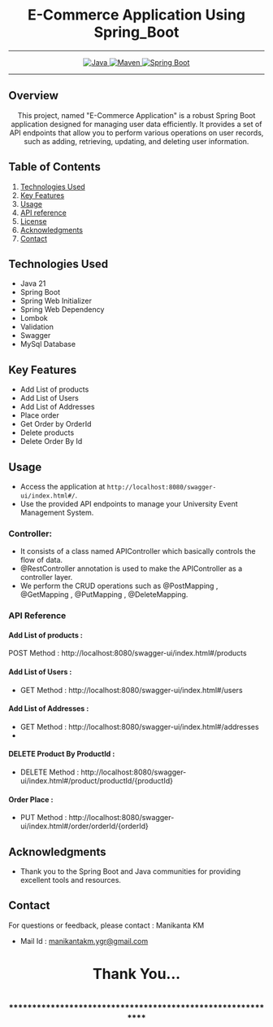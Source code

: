 
# <h1 align = "center"> E-Commerce Application Using Spring_Boot </h1>
___ 
<p align="center">
<a href="Java url">
    <img alt="Java" src="https://img.shields.io/badge/Java->=8-darkblue.svg" />
</a>
<a href="Maven url" >
    <img alt="Maven" src="https://img.shields.io/badge/maven-3.1.3-brightgreen.svg" />
</a>
<a href="Spring Boot url" >
    <img alt="Spring Boot" src="https://img.shields.io/badge/Spring Boot-3.0.6-brightgreen.svg" />
</a>
</p>

---

<p align="left">

<!-- Project Description -->
## Overview
<p align="center">This project, named "E-Commerce Application" is a robust Spring Boot application designed for managing user data efficiently. It provides a set of API endpoints that allow you to perform various operations on user records, such as adding, retrieving, updating, and deleting user information. 
</p>

<!-- Table of Contents -->
## Table of Contents
1. [Technologies Used](#technologies-used)
2. [Key Features](#key-features)
3. [Usage](#usage)
4. [API reference](#api-reference)
5. [License](#license)
6. [Acknowledgments](#acknowledgments)
7. [Contact](#contact)

<!-- Technologies Used -->
## Technologies Used
- Java 21
- Spring Boot
- Spring Web Initializer
- Spring Web Dependency
- Lombok
- Validation
- Swagger
- MySql Database


<!-- Key Features -->
## Key Features
- Add List of products
- Add List of Users
- Add List of Addresses
- Place order
- Get Order by OrderId
- Delete  products
- Delete Order By Id

<!-- Usage -->
## Usage
- Access the application at `http://localhost:8080/swagger-ui/index.html#/`.
- Use the provided API endpoints to manage your University Event Management System.

### Controller:
- It consists of a class named APIController which basically controls the flow of data.
- @RestController annotation is used to make the APIController as a controller layer.
- We perform the CRUD operations such as @PostMapping , @GetMapping , @PutMapping , @DeleteMapping.

### API Reference

#### Add List of products :
POST Method :  http://localhost:8080/swagger-ui/index.html#/products


#### Add List of Users  :
 - GET Method : http://localhost:8080/swagger-ui/index.html#/users

 #### Add List of Addresses :
 - GET Method :  http://localhost:8080/swagger-ui/index.html#/addresses
 - 
 #### DELETE Product By ProductId :
 - DELETE Method :   http://localhost:8080/swagger-ui/index.html#/product/productId/{productId}

  #### Order Place :
 - PUT Method :   http://localhost:8080/swagger-ui/index.html#/order/orderId/{orderId}




 <!-- Acknowledgments -->
## Acknowledgments
- Thank you to the Spring Boot and Java communities for providing excellent tools and resources.

<!-- Contact -->
## Contact
For questions or feedback, please contact : Manikanta KM
- Mail Id : manikantakm.ygr@gmail.com

<h1 align="center">Thank You...<h1>
<h3 align = "center"> ***********************************************************<h3> 
